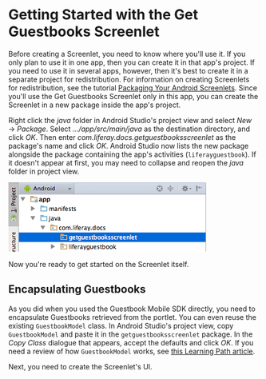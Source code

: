 # Getting Started with the Get Guestbooks Screenlet [](id=getting-started-with-the-get-guestbooks-screenlet)

Before creating a Screenlet, you need to know where you'll use it. If you only 
plan to use it in one app, then you can create it in that app's project. If you 
need to use it in several apps, however, then it's best to create it in a 
separate project for redistribution. For information on creating Screenlets for 
redistribution, see the tutorial 
[Packaging Your Android Screenlets](/develop/tutorials/-/knowledge_base/6-2/packaging-your-android-screenlets).
Since you'll use the Get Guestbooks Screenlet only in this app, you can create 
the Screenlet in a new package inside the app's project. 

Right click the *java* folder in Android Studio's project view and select 
*New* &rarr; *Package*. Select *.../app/src/main/java* as the destination 
directory, and click *OK*. Then enter *com.liferay.docs.getguestbooksscreenlet* 
as the package's name and click *OK*. Android Studio now lists the new package 
alongside the package containing the app's activities (`liferayguestbook`). If 
it doesn't appear at first, you may need to collapse and reopen the *java* 
folder in project view.

![Figure 1: The new package for the Get Guestbooks Screenlet is highlighted.](../../images/android-guestbooks-screenlet-package.png)

Now you're ready to get started on the Screenlet itself.

## Encapsulating Guestbooks [](id=encapsulating-guestbooks)

As you did when you used the Guestbook Mobile SDK directly, you need to 
encapsulate Guestbooks retrieved from the portlet. You can even reuse the 
existing `GuestbookModel` class. In Android Studio's project view, copy 
`GuestbookModel` and paste it in the `getguestbooksscreenlet` package. In the 
*Copy Class* dialogue that appears, accept the defaults and click *OK*. If you 
need a review of how `GuestbookModel` works, see 
[this Learning Path article](http://www.liferay.com/).

Next, you need to create the Screenlet's UI.
